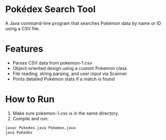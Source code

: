 # Pokédex Search Tool

A Java command-line program that searches Pokémon data by name or ID using a CSV file.

# Features
- Parses CSV data from pokemon-1.csv
- Object-oriented design using a custom Pokemon class
- File reading, string parsing, and user input via Scanner
- Prints detailed Pokémon stats if a match is found

# How to Run
1. Make sure pokemon-1.csv is in the same directory.
2. Compile and run:

```bash
javac Pokedex.java Pokemon.java
java Pokedex
